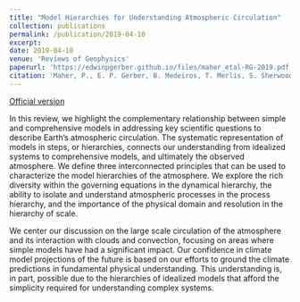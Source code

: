 ```yaml
---
title: "Model Hierarchies for Understanding Atmospheric Circulation"
collection: publications
permalink: /publication/2019-04-10
excerpt: 
date: 2019-04-10
venue: 'Reviews of Geophysics'
paperurl: 'https://edwinpgerber.github.io/files/maher_etal-RG-2019.pdf'
citation: 'Maher, P., E. P. Gerber, B. Medeiros, T. Merlis, S. Sherwood, A. Sheshadri, A. Sobel, G. Vallis, A. Voigt, and P. Zurita-Gotor, 2019: Model hierarchies for understanding atmospheric circulation, <i>Rev. Geophys.</i>, <b>57</b>, 250-280, doi:10.1029/2018RG000607.'
---
```


[Official version](https://doi.org/10.1029/2018RG000607)

In this review, we highlight the complementary relationship between simple and comprehensive models in addressing key scientific questions to describe Earth’s atmospheric circulation. The systematic representation of models in steps, or hierarchies, connects our understanding from idealized systems to comprehensive models, and ultimately the observed atmosphere. We define three interconnected principles that can be used to characterize the model hierarchies of the atmosphere. We explore the rich diversity within the governing equations in the dynamical hierarchy, the ability to isolate and understand atmospheric processes in the process hierarchy, and the importance of the physical domain and resolution in the hierarchy of scale.

We center our discussion on the large scale circulation of the atmosphere and its interaction with clouds and convection, focusing on areas where simple models have had a significant impact. Our confidence in climate model projections of the future is based on our efforts to ground the climate predictions in fundamental physical understanding. This understanding is, in part, possible due to the hierarchies of idealized models that afford the simplicity required for understanding complex systems.
